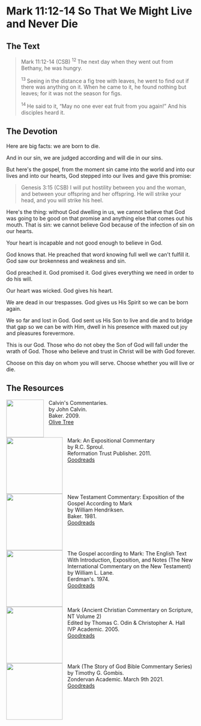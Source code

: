# Mark 11:12-14 So That We Might Live and Never Die

## The Text

>Mark 11:12-14 (CSB) 
><sup> 12 </sup> The next day when they went out from Bethany, he was hungry. 
>
><sup> 13 </sup> Seeing in the distance a fig tree with leaves, he went to find out if there was anything on it. When he came to it, he found nothing but leaves; for it was not the season for figs. 
>
><sup> 14 </sup> He said to it, “May no one ever eat fruit from you again!” And his disciples heard it.

## The Devotion

Here are big facts: we are born to die.

And in our sin, we are judged according and will die in our sins.

But here's the gospel, from the moment sin came into the world and into our lives and into our hearts, God stepped into our lives and gave this promise:

>Genesis 3:15 (CSB) I will put hostility between you and the woman,
and between your offspring and her offspring.
He will strike your head,
and you will strike his heel.

Here's the thing: without God dwelling in us, we cannot believe that God was going to be good on that promise and anything else that comes out his mouth. That is sin: we cannot believe God because of the infection of sin on our hearts.

Your heart is incapable and not good enough to believe in God.

God knows that. He preached that word knowing full well we can't fulfill it. God saw our brokenness and weakness and sin.

God preached it. God promised it. God gives everything we need in order to do his will.

Our heart was wicked. God gives his heart.

We are dead in our trespasses. God gives us His Spirit so we can be born again.

We so far and lost in God. God sent us His Son to live and die and to bridge that gap so we can be with Him, dwell in his presence with maxed out joy and pleasures forevermore.

This is our God. Those who do not obey the Son of God will fall under the wrath of God. Those who believe and trust in Christ will be with God forever.

Choose on this day on whom you will serve. Choose whether you will live or die.

## The Resources

<p style="clear:both;">

<img src="/images/commentary-calvin-set-portrait.jpg" align="left" width="100" style="padding-right: 10px" />Calvin's Commentaries.  
by John Calvin.  
Baker. 2009.  
[Olive Tree](https://www.olivetree.com/store/product.php?productid=17517)

<p style="clear:both;">

<img src="/images/commentary-mark-sproul.jpg" align="left" width="150" style="padding-right: 10px" />Mark: An Expositional Commentary  
by R.C. Sproul.  
Reformation Trust Publisher. 2011.  
[Goodreads](https://www.goodreads.com/book/show/13329901-mark?ac=1&from_search=true&qid=AjPCOwNAXj&rank=1)

<p style="clear:both;">

<img src="/images/commentary-mark-hendriksen.jpg" align="left" width="150" style="padding-right: 10px" />New Testament Commentary: Exposition of the Gospel According to Mark  
by William Hendriksen.  
Baker. 1981.  
[Goodreads](https://www.goodreads.com/book/show/2365098.Mark)

<p style="clear:both;">

<img src="/images/commentary-mark-lane.jpg" align="left" width="150" style="padding-right: 10px" />The Gospel according to Mark: The English Text With Introduction, Exposition, and Notes (The New International Commentary on the New Testament)  
by William L. Lane.  
Eerdman's. 1974.  
[Goodreads](https://www.goodreads.com/book/show/978619.The_Gospel_of_Mark?from_search=true&from_srp=true&qid=UOUMUiJ7z4&rank=2)

<p style="clear:both;">

<img src="/images/commentary-mark-oden.jpg" align="left" width="150" style="padding-right: 10px" />Mark (Ancient Christian Commentary on Scripture, NT Volume 2)  
Edited by Thomas C. Odin & Christopher A. Hall  
IVP Academic. 2005.  
[Goodreads](https://www.goodreads.com/book/show/33015669-mark)

<p style="clear:both;">

<img src="/images/commentary-mark-gombis.jpg" align="left" width="150" style="padding-right: 10px" />Mark (The Story of God Bible Commentary Series)  
by Timothy G. Gombis.   
Zondervan Academic. March 9th 2021.  
[Goodreads](https://www.goodreads.com/book/show/54287613-mark)

<p style="clear:both;">
